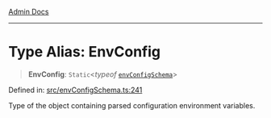 [Admin Docs](/)

***

# Type Alias: EnvConfig

> **EnvConfig**: `Static`\<*typeof* [`envConfigSchema`](../variables/envConfigSchema.md)\>

Defined in: [src/envConfigSchema.ts:241](https://github.com/PratapRathi/talawa-api/blob/d256975b8804135eeae09572d0d303ebdab3b3d4/src/envConfigSchema.ts#L241)

Type of the object containing parsed configuration environment variables.
